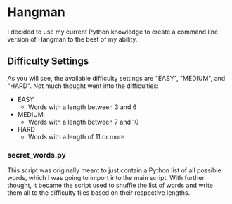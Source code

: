 # Hangman
I decided to use my current Python knowledge to create a command line version of Hangman to the best of my ability.
## Difficulty Settings
As you will see, the available difficulty settings are "EASY", "MEDIUM", and "HARD". Not much thought went into the difficulties:
* EASY
    * Words with a length between 3 and 6
* MEDIUM
    * Words with a length between 7 and 10
* HARD
    * Words with a length of 11 or more
### secret_words.py
This script was originally meant to just contain a Python list of all possible words, which I was going to import into the main script. With further thought, it became the script used to shuffle the list of words and write them all to the difficulty files based on their respective lengths.